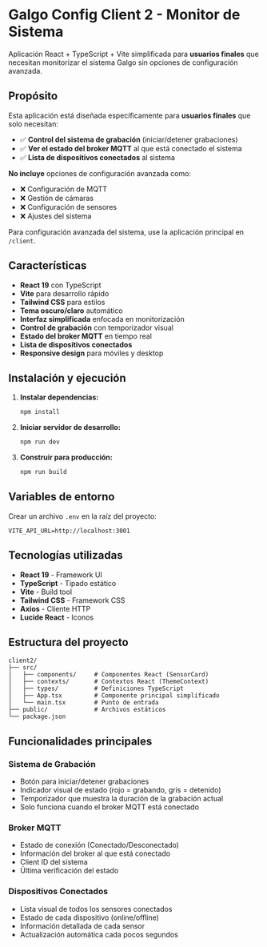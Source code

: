 # Galgo Config Client 2 - Monitor de Sistema

Aplicación React + TypeScript + Vite simplificada para **usuarios finales** que necesitan monitorizar el sistema Galgo sin opciones de configuración avanzada.

## Propósito

Esta aplicación está diseñada específicamente para **usuarios finales** que solo necesitan:

- ✅ **Control del sistema de grabación** (iniciar/detener grabaciones)
- ✅ **Ver el estado del broker MQTT** al que está conectado el sistema
- ✅ **Lista de dispositivos conectados** al sistema

**No incluye** opciones de configuración avanzada como:
- ❌ Configuración de MQTT
- ❌ Gestión de cámaras
- ❌ Configuración de sensores
- ❌ Ajustes del sistema

Para configuración avanzada del sistema, use la aplicación principal en `/client`.

## Características

- **React 19** con TypeScript
- **Vite** para desarrollo rápido
- **Tailwind CSS** para estilos
- **Tema oscuro/claro** automático
- **Interfaz simplificada** enfocada en monitorización
- **Control de grabación** con temporizador visual
- **Estado del broker MQTT** en tiempo real
- **Lista de dispositivos conectados**
- **Responsive design** para móviles y desktop

## Instalación y ejecución

1. **Instalar dependencias:**
   ```bash
   npm install
   ```

2. **Iniciar servidor de desarrollo:**
   ```bash
   npm run dev
   ```

3. **Construir para producción:**
   ```bash
   npm run build
   ```

## Variables de entorno

Crear un archivo `.env` en la raíz del proyecto:

```env
VITE_API_URL=http://localhost:3001
```

## Tecnologías utilizadas

- **React 19** - Framework UI
- **TypeScript** - Tipado estático
- **Vite** - Build tool
- **Tailwind CSS** - Framework CSS
- **Axios** - Cliente HTTP
- **Lucide React** - Iconos

## Estructura del proyecto

```
client2/
├── src/
│   ├── components/     # Componentes React (SensorCard)
│   ├── contexts/       # Contextos React (ThemeContext)
│   ├── types/          # Definiciones TypeScript
│   ├── App.tsx         # Componente principal simplificado
│   └── main.tsx        # Punto de entrada
├── public/             # Archivos estáticos
└── package.json
```

## Funcionalidades principales

### Sistema de Grabación
- Botón para iniciar/detener grabaciones
- Indicador visual de estado (rojo = grabando, gris = detenido)
- Temporizador que muestra la duración de la grabación actual
- Solo funciona cuando el broker MQTT está conectado

### Broker MQTT
- Estado de conexión (Conectado/Desconectado)
- Información del broker al que está conectado
- Client ID del sistema
- Última verificación del estado

### Dispositivos Conectados
- Lista visual de todos los sensores conectados
- Estado de cada dispositivo (online/offline)
- Información detallada de cada sensor
- Actualización automática cada pocos segundos